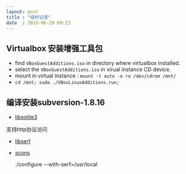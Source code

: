 ```yaml
---
layout: post
title : "临时记录"
date  : 2016-06-29 09:23
---
```


## Virtualbox 安装增强工具包
- find `VBoxGuestAdditions.iso` in directory where virtualbox installed.  
- select the `VBoxGuestAdditions.iso` in virual instance CD device.  
- mount in virtual instance : `mount -t auto -o ro /dev/cdrom /mnt/`
- `cd /mnt; sudo ./VBoxLinuxAdditions.run;`


## 编译安装subversion-1.8.16

- [libsqlite3](http://sqlite.org/download.html)

支持http协议访问
- [libserf](http://serf.apache.org/download)
- [scons](http://scons.org/pages/download.html)

  ./configure --with-serf=/usr/local
